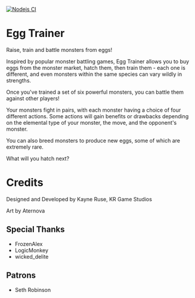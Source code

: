 [![Nodejs CI](https://github.com/Ratstail91/EggTrainer/workflows/Nodejs%20CI/badge.svg)](https://github.com/Ratstail91/EggTrainer/actions)

# Egg Trainer

Raise, train and battle monsters from eggs!

Inspired by popular monster battling games, Egg Trainer allows you to buy eggs from the monster market, hatch them, then train them - each one is different, and even monsters within the same species can vary wildly in strengths.

Once you've trained a set of six powerful monsters, you can battle them against other players!

Your monsters fight in pairs, with each monster having a choice of four different actions. Some actions will gain benefits or drawbacks depending on the elemental type of your monster, the move, and the opponent's monster.

You can also breed monsters to produce new eggs, some of which are extremely rare.

What will you hatch next?

# Credits

Designed and Developed by Kayne Ruse, KR Game Studios

Art by Aternova

## Special Thanks

* FrozenAlex
* LogicMonkey
* wicked_delite

## Patrons

* Seth Robinson
